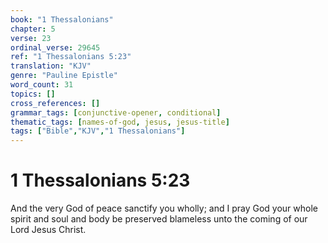 ```yaml
---
book: "1 Thessalonians"
chapter: 5
verse: 23
ordinal_verse: 29645
ref: "1 Thessalonians 5:23"
translation: "KJV"
genre: "Pauline Epistle"
word_count: 31
topics: []
cross_references: []
grammar_tags: [conjunctive-opener, conditional]
thematic_tags: [names-of-god, jesus, jesus-title]
tags: ["Bible","KJV","1 Thessalonians"]
---
```


# 1 Thessalonians 5:23

And the very God of peace sanctify you wholly; and I pray God your whole spirit and soul and body be preserved blameless unto the coming of our Lord Jesus Christ.
